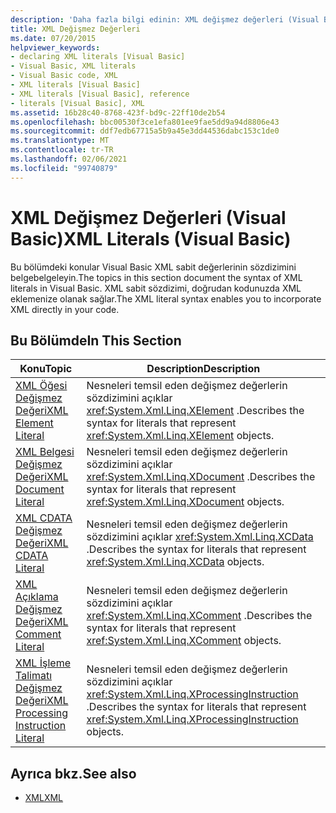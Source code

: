 ```yaml
---
description: 'Daha fazla bilgi edinin: XML değişmez değerleri (Visual Basic)'
title: XML Değişmez Değerleri
ms.date: 07/20/2015
helpviewer_keywords:
- declaring XML literals [Visual Basic]
- Visual Basic, XML literals
- Visual Basic code, XML
- XML literals [Visual Basic]
- XML literals [Visual Basic], reference
- literals [Visual Basic], XML
ms.assetid: 16b28c40-8768-423f-bd9c-22ff10de2b54
ms.openlocfilehash: bbc00530f3ce1efa801ee9fae5dd9a94d8806e43
ms.sourcegitcommit: ddf7edb67715a5b9a45e3dd44536dabc153c1de0
ms.translationtype: MT
ms.contentlocale: tr-TR
ms.lasthandoff: 02/06/2021
ms.locfileid: "99740879"
---
```

# <a name="xml-literals-visual-basic"></a><span data-ttu-id="73dd5-103">XML Değişmez Değerleri (Visual Basic)</span><span class="sxs-lookup"><span data-stu-id="73dd5-103">XML Literals (Visual Basic)</span></span>

<span data-ttu-id="73dd5-104">Bu bölümdeki konular Visual Basic XML sabit değerlerinin sözdizimini belgebelgeleyin.</span><span class="sxs-lookup"><span data-stu-id="73dd5-104">The topics in this section document the syntax of XML literals in Visual Basic.</span></span> <span data-ttu-id="73dd5-105">XML sabit sözdizimi, doğrudan kodunuzda XML eklemenize olanak sağlar.</span><span class="sxs-lookup"><span data-stu-id="73dd5-105">The XML literal syntax enables you to incorporate XML directly in your code.</span></span>  
  
## <a name="in-this-section"></a><span data-ttu-id="73dd5-106">Bu Bölümde</span><span class="sxs-lookup"><span data-stu-id="73dd5-106">In This Section</span></span>  
  
|<span data-ttu-id="73dd5-107">Konu</span><span class="sxs-lookup"><span data-stu-id="73dd5-107">Topic</span></span>|<span data-ttu-id="73dd5-108">Description</span><span class="sxs-lookup"><span data-stu-id="73dd5-108">Description</span></span>|  
|-----------|-----------------|  
|[<span data-ttu-id="73dd5-109">XML Öğesi Değişmez Değeri</span><span class="sxs-lookup"><span data-stu-id="73dd5-109">XML Element Literal</span></span>](xml-element-literal.md)|<span data-ttu-id="73dd5-110">Nesneleri temsil eden değişmez değerlerin sözdizimini açıklar <xref:System.Xml.Linq.XElement> .</span><span class="sxs-lookup"><span data-stu-id="73dd5-110">Describes the syntax for literals that represent <xref:System.Xml.Linq.XElement> objects.</span></span>|  
|[<span data-ttu-id="73dd5-111">XML Belgesi Değişmez Değeri</span><span class="sxs-lookup"><span data-stu-id="73dd5-111">XML Document Literal</span></span>](xml-document-literal.md)|<span data-ttu-id="73dd5-112">Nesneleri temsil eden değişmez değerlerin sözdizimini açıklar <xref:System.Xml.Linq.XDocument> .</span><span class="sxs-lookup"><span data-stu-id="73dd5-112">Describes the syntax for literals that represent <xref:System.Xml.Linq.XDocument> objects.</span></span>|  
|[<span data-ttu-id="73dd5-113">XML CDATA Değişmez Değeri</span><span class="sxs-lookup"><span data-stu-id="73dd5-113">XML CDATA Literal</span></span>](xml-cdata-literal.md)|<span data-ttu-id="73dd5-114">Nesneleri temsil eden değişmez değerlerin sözdizimini açıklar <xref:System.Xml.Linq.XCData> .</span><span class="sxs-lookup"><span data-stu-id="73dd5-114">Describes the syntax for literals that represent <xref:System.Xml.Linq.XCData> objects.</span></span>|  
|[<span data-ttu-id="73dd5-115">XML Açıklama Değişmez Değeri</span><span class="sxs-lookup"><span data-stu-id="73dd5-115">XML Comment Literal</span></span>](xml-comment-literal.md)|<span data-ttu-id="73dd5-116">Nesneleri temsil eden değişmez değerlerin sözdizimini açıklar <xref:System.Xml.Linq.XComment> .</span><span class="sxs-lookup"><span data-stu-id="73dd5-116">Describes the syntax for literals that represent <xref:System.Xml.Linq.XComment> objects.</span></span>|  
|[<span data-ttu-id="73dd5-117">XML İşleme Talimatı Değişmez Değeri</span><span class="sxs-lookup"><span data-stu-id="73dd5-117">XML Processing Instruction Literal</span></span>](xml-processing-instruction-literal.md)|<span data-ttu-id="73dd5-118">Nesneleri temsil eden değişmez değerlerin sözdizimini açıklar <xref:System.Xml.Linq.XProcessingInstruction> .</span><span class="sxs-lookup"><span data-stu-id="73dd5-118">Describes the syntax for literals that represent <xref:System.Xml.Linq.XProcessingInstruction> objects.</span></span>|  
  
## <a name="see-also"></a><span data-ttu-id="73dd5-119">Ayrıca bkz.</span><span class="sxs-lookup"><span data-stu-id="73dd5-119">See also</span></span>

- [<span data-ttu-id="73dd5-120">XML</span><span class="sxs-lookup"><span data-stu-id="73dd5-120">XML</span></span>](../../programming-guide/language-features/xml/index.md)
